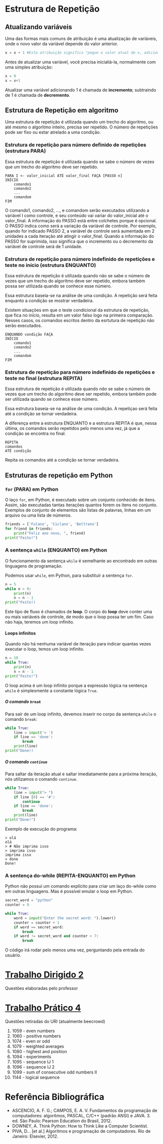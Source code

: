 # Estrutura de Repetição

## Atualizando variáveis

Uma das formas mais comuns de atribuição é uma atualização de variáveis, onde o novo valor da variável depende do valor anterior.

```python
x = x + 1 #Esta atribuição significa "pegue o valor atual de x, adicione um, e então atualize o valor de x com o novo valor."
```

Antes de atualizar uma variável, você precisa inicialiá-la, normalmente com uma simples atribuição:

```python
x = 0
x = x+1
```

Atualizar uma variável adicionando 1 é chamada de **incremento**; subtraindo de 1 é chamada de **decremento**.

## Estrutura de Repetição em algoritmo

Uma estrutura de repetição é utilizada quando um trecho do algoritmo, ou até mesmo o algoritmo inteiro, precisa ser repetido. O número de repetições pode ser fixo ou estar atrelado a uma condição.

### Estrutura de repetição para número definido de repetições (estrutura PARA)
Essa estrutura de repetição é utilizada quando se sabe o número de vezes que um trecho do algoritmo deve ser repetido.

```
PARA I <- valor_inicial ATÉ valor_final FAÇA [PASSO n]
INÍCIO
	comando1
	comando2
	...
	comandom
FIM
```

O comando1, comando2, ..., e comandom serão executados utilizando a variável I como controle, e seu conteúdo vai variar do valor_inicial até o valor_final. A informação do PASSO está entre colchetes porque é opcional. O PASSO indica como será a variação da variável de controle. Por exemplo, quando for indicado PASSO 2, a variável de controle será aumentada em 2 unidades a cada iteração até atingir o valor_final. Quando a informação do PASSO for suprimida, isso significa que o incremento ou o decremento da variável de controle será de 1 unidade.

### Estrutura de repetição para número indefinido de repetições e teste no início (estrutura ENQUANTO)

Essa estrutura de repetição é utilizada quando não se sabe o número de vezes que um trecho do algoritmo deve ser repetido, embora também possa ser utilizada quando se conhece esse número.

Essa estrutura baseia-se na análise de uma condição. A repetição será feita enquanto a condição se mostrar verdadeira.

Existem situações em que o teste condicional da estrutura de repetição, que fica no início, resulta em um valor falso logo na primeira comparação. Nesses casos, os comandos escritos dentro da esrtutura de repetição não serão executados.

```
ENQUANDO condição FAÇA
INÍCIO
	comando1
	comando2
	...
	comandom
FIM
```

### Estrutura de repetição para número indefinido de repetições e teste no final (estrutura REPITA)

Essa estrutura de repetição é utilizada quando *não* se sabe o número de vezes que um trecho do algoritmo deve ser repetido, embora também pode ser utilizada quando se conhece esse número.

Essa estrutura baseia-se na análise de uma condição. A repetiçao será feita até a condição se tornar verdadeira.

A diferença entre a estrutura ENQUANTO e a estrutura REPITA é que, nessa última, os comandos serão repetidos pelo menos uma vez, já que a condição se encontra no final.

```
REPITA
comandos
ATÉ condição
```

Repita os comandos até a condição se tornar verdadeira.

## Estruturas de repetição em Python

### `for` (PARA) em Python

O laço `for`, em Python, é executado sobre um conjunto conhecido de itens. Assim, são executadas tantas iterações quantos forem os itens no conjunto. Exemplos de conjunto de elementos são listas de palavras, linhas em um arquivo ou uma lista de números.

```python
friends = ['Fulano', 'Ciclano', 'Beltrano']
for friend in friends:
	print("Feliz ano novo, ", friend)
print("Feito!")
```

### A sentença `while` (ENQUANTO) em Python

O funcionamento da sentença `while` é semelhante ao encontrado em outras linguagens de programação.

Podemos usar `while`, em Python, para substituir a sentença `for`.

```python
n = 5
while n > 0:
	print(n)
	n = n - 1
print("Feito!)
```

Este tipo de fluxo é chamados de **loop**. O corpo do **loop** deve conter uma ou mais variáveis de controle, de modo que o loop possa ter um fim. Caso não haja, teremos um loop infinito.

#### Loops infinitos

Quando não há nenhuma variável de iteração para indicar quantas vezes executar o loop, temos um loop infinito.

```python
n = 10
while True:
	print(n)
	n = n - 1
print("Feito!")
```

O loop acima é um loop infinito porque a expressão lógica na sentença `while` é simplesmente a constante lógica `True`.

##### O comando `break`

Para sair de um loop infinito, devemos inserir no corpo da sentença `while` o comando `break`:

```python
while True:
	line = input('> ')
	if line == 'done':
		break
	print(line)
print("Done!)
```

##### O comando `continue`

Para saltar da iteração atual e saltar imediatamente para a próxima iteração, nós utilizamos o comando `continue`.

```python
while True:
	line = input("> ")
	if line [0] == '#':
		continue
	if line == 'done':
		break
	print(line)
print("Done!")
```
Exemplo de execução do programa:

```
> olá
olá
> # Não imprima isso
> imprima isso
imprima isso
> done
Done!
```

### A sentença do-while (REPITA-ENQUANTO) em Python

Python não possui um comando explícito para criar um laço do-while como em outras linguagens. Mas é possível emular o loop em Python.

```python
secret_word = "python"
counter = 0

while True:
	word = input("Enter the secret word: ").lower()
	counter = counter + 1
	if word == secret_word:
		break
	if word != secret_word and counter > 7:
		break
```

O código irá rodar pelo menos uma vez, perguntando pela entrada do usuário.

# [Trabalho Dirigido 2](https://github.com/elvinmatheus/universidade/tree/main/Fundamentos%20de%20Programa%C3%A7%C3%A3o/5.%20Estrutura%20de%20Repeti%C3%A7%C3%A3o/Trabalho%20Dirigido%202)

Questões elaboradas pelo professor

# [Trabalho Prático 4](https://github.com/elvinmatheus/universidade/tree/main/Fundamentos%20de%20Programa%C3%A7%C3%A3o/5.%20Estrutura%20de%20Repeti%C3%A7%C3%A3o/Trabalho%20Pr%C3%A1tico%204)

Questões retiradas do URI (atualmente beecrowd)

1. 1059 - even numbers
2. 1060 - positive numbers
3. 1074 - even or odd
4. 1079 - weighted averages 
5. 1080 - highest and position
6. 1094 - experiments
7. 1095 - sequence IJ 1
8. 1096 - sequence IJ 2
9. 1099 - sum of consecutive odd numbers II
10. 1144 - logical sequence

# Referência Bibliográfica
- ASCENCIO, A. F. G.; CAMPOS, E. A. V. Fundamentos da programação de computadores: algoritmos, PASCAL, C/C++ (padrão ANSI) e JAVA. 3. ed. São Paulo: Pearson Education do Brasil, 2012.
- DOWNEY, A. Think Python: How to Think Like a Computer Scientist.
- PIVA, D... [et al.] Algoritmos e programação de computadores. Rio de Janeiro: Elsevier, 2012.
